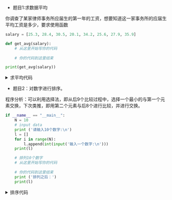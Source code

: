 * 题目1:求数据平均

你调查了某家律师事务所应届生的第一年的工资，想要知道这一家事务所的应届生平均工资是多少，要求使用函数

```python
salary = [25.3, 28.4, 30.5, 20.1, 34.2, 25.6, 27.9, 35.9]

def get_avg(salary):
    # 从这里开始写你的代码
    
    # 你的代码到这里结束

print(get_avg(salary))
```

<details>

<summary>
求平均代码
</summary>

```python
salary = [25.3, 28.4, 30.5, 20.1, 34.2, 25.6, 27.9, 35.9]

def get_avg(list1):
    return sum(list1) / len(list1)

print(get_avg(salary))
```

</details>


* 题目2：对数字进行排序。

程序分析：可以利用选择法，即从后9个比较过程中，选择一个最小的与第一个元素交换，下次类推，即用第二个元素与后8个进行比较，并进行交换。

```python
if __name__ == "__main__":
    N = 10
    # input data
    print ('请输入10个数字:\n')
    l = []
    for i in range(N):
        l.append(int(input('输入一个数字:\n')))
    print(l)

    # 排列10个数字
    # 从这里开始写你的代码
    
    # 你的代码到这里结束
    print ('排列之后：')
    print(l)
```



<details>

<summary>
排序代码
</summary>

```python
if __name__ == "__main__":
    N = 10
    # input data
    print ('请输入10个数字:\n')
    l = []
    for i in range(N):
        l.append(int(input('输入一个数字:\n')))
    print(l)

#     排列10个数字
    for i in range(N - 1):
        min = i
        for j in range(i + 1,N):
            if l[min] > l[j]:
                l[j], l[min] = l[min], l[j]
#     l.sort()
    print ('排列之后：')
    print(l)
```

</details>
